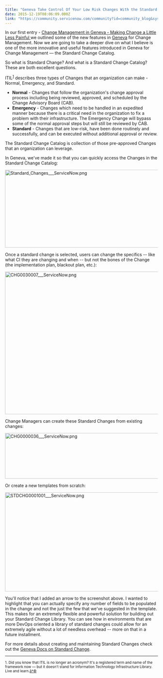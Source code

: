 ```yaml
---
title: "Geneva Take Control Of Your Low Risk Changes With the Standard Change Catalog"
date: 2015-12-19T08:06:09.000Z
link: "https://community.servicenow.com/community?id=community_blog&sys_id=d9dc6665dbd0dbc01dcaf3231f9619f0"
---
```

<p>In our first entry - <a title="" _jive_internal="true" href="/community?id=community_blog&sys_id=89dc6665dbd0dbc01dcaf3231f961991">Change Management in Geneva - Making Change a Little Less Painful </a>we outlined some of the new features in <a title="ocs.servicenow.com/release_notes/geneva-release-notes.html" href="https://docs.servicenow.com/release_notes/geneva-release-notes.html">Geneva</a> for Change Management. Now we are going to take a deeper dive on what I believe is one of the more innovative and useful features introduced in Geneva for Change Management — the Standard Change Catalog.</p><p></p><p>So what is Standard Change? And what is a Standard Change Catalog? These are both excellent questions.</p><p></p><p>ITIL<sup><a title="/" href="#fn1">1</a></sup> describes three types of Changes that an organization can make - Normal, Emergency, and Standard.</p><p></p><ul><li><strong>Normal</strong> - Changes that follow the organization's change approval process including being reviewed, approved, and scheduled by the Change Advisory Board (CAB).</li><li><strong>Emergency</strong> - Changes which need to be handled in an expedited manner because there is a critical need in the organization to fix a problem with their infrastructure. The Emergency Change will bypass some of the normal approval steps but will still be reviewed by CAB.</li><li><strong>Standard</strong> - Changes that are low-risk, have been done routinely and successfully, and can be executed without additional approval or review.</li></ul><p></p><p>The Standard Change Catalog is collection of those pre-approved Changes that an organization can leverage.</p><p></p><p>In Geneva, we've made it so that you can quickly access the Changes in the Standard Change Catalog:</p><p><img   alt="Standard_Changes___ServiceNow.png" class="image-2 jive-image" src="8440380adb98dfc03eb27a9e0f961967.iix" style="width: 620px; height: 256px;"/></p><p></p><p>Once a standard change is selected, users can change the specifics -- like what CI they are changing and when -- but not the bones of the Change (the implementation plan, blackout plan, etc.):</p><p><img   alt="CHG0030007___ServiceNow.png" class="image-3 jive-image" src="7eecc84adbd09704ed6af3231f961923.iix" style="width: 620px; height: 469px;"/></p><p></p><p>Change Managers can create these Standard Changes from existing changes:</p><p><img   alt="CHG0000036___ServiceNow.png" class="image-1 jive-image" src="9915554adb981b04ed6af3231f96195b.iix" style="width: 620px; height: 150px;"/></p><p></p><p>Or create a new templates from scratch:</p><p><img   alt="STDCHG0001001___ServiceNow.png" class="image-4 jive-image" src="214177bddb5c93041dcaf3231f9619c0.iix" style="width: 620px; height: 326px;"/></p><p>You'll notice that I added an arrow to the screenshot above. I wanted to highlight that you can actually specify any number of fields to be populated in the change and not the just the few that we've suggested in the template. This makes for an extremely flexible and powerful solution for building out your Standard Change Library. You can see how in environments that are more DevOps oriented a library of standard changes could allow for an extremely agile without a lot of needless overhead -- more on that in a future installment.</p><p></p><p>For more details about creating and maintaining Standard Changes check out the <a title="ocs.servicenow.com/product/change_management/concept/c_StandardChangeCatalogPlugin.html" href="https://docs.servicenow.com/product/change_management/concept/c_StandardChangeCatalogPlugin.html">Geneva Docs on Standard Change</a>.</p><p></p><hr/><p><sup>1. Did you know that ITIL is no longer an acronym? It's a registered term and name of the framework now — but it doesn't stand for Information Technology Infrastructure Library. Live and learn.<a href="#ref1" title="Jump back to footnote 1 in the text.">â†©</a></sup></p>